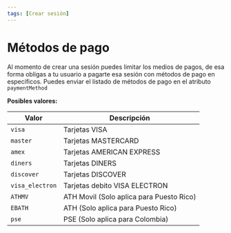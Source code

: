 ```yaml
---
tags: [Crear sesión]
---
```


# Métodos de pago

Al momento de crear una sesión puedes limitar los medios de pagos, de esa forma obligas a tu usuario a pagarte esa sesión con métodos de pago en específicos. Puedes enviar el listado de métodos de pago en el atributo `paymentMethod` 

**Posibles valores:**

Valor | Descripción 
---------|----------
 `visa` | Tarjetas  VISA  
 `master` | Tarjetas  MASTERCARD
 `amex` | Tarjetas  AMERICAN EXPRESS
 `diners` | Tarjetas  DINERS
 `discover` | Tarjetas  DISCOVER
 `visa_electron` | Tarjetas debito VISA ELECTRON
 `ATHMV` | ATH Movil (Solo aplica para Puesto Rico)
  `EBATH` | ATH (Solo aplica para Puesto Rico) | 
 `pse` | PSE (Solo aplica para Colombia) | 
  





